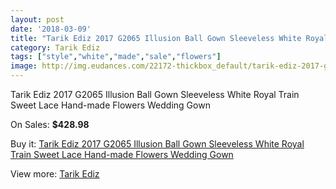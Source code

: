 ```yaml
---
layout: post
date: '2018-03-09'
title: "Tarik Ediz 2017 G2065 Illusion Ball Gown Sleeveless White Royal Train Sweet Lace Hand-made Flowers Wedding Gown"
category: Tarik Ediz
tags: ["style","white","made","sale","flowers"]
image: http://img.eudances.com/22172-thickbox_default/tarik-ediz-2017-g2065-illusion-ball-gown-sleeveless-white-royal-train-sweet-lace-hand-made-flowers-wedding-gown.jpg
---
```

Tarik Ediz 2017 G2065 Illusion Ball Gown Sleeveless White Royal Train Sweet Lace Hand-made Flowers Wedding Gown

On Sales: **$428.98**
<a href="https://www.eudances.com/en/tarik-ediz/7087-tarik-ediz-2017-g2065-illusion-ball-gown-sleeveless-white-royal-train-sweet-lace-hand-made-flowers-wedding-gown.html"><amp-img layout="responsive" width="600" height="600" src="//img.eudances.com/22172-thickbox_default/tarik-ediz-2017-g2065-illusion-ball-gown-sleeveless-white-royal-train-sweet-lace-hand-made-flowers-wedding-gown.jpg" alt="Tarik Ediz 2017 G2065 Illusion Ball Gown Sleeveless White Royal Train Sweet Lace Hand-made Flowers Wedding Gown 0" /></a>
<a href="https://www.eudances.com/en/tarik-ediz/7087-tarik-ediz-2017-g2065-illusion-ball-gown-sleeveless-white-royal-train-sweet-lace-hand-made-flowers-wedding-gown.html"><amp-img layout="responsive" width="600" height="600" src="//img.eudances.com/22177-thickbox_default/tarik-ediz-2017-g2065-illusion-ball-gown-sleeveless-white-royal-train-sweet-lace-hand-made-flowers-wedding-gown.jpg" alt="Tarik Ediz 2017 G2065 Illusion Ball Gown Sleeveless White Royal Train Sweet Lace Hand-made Flowers Wedding Gown 1" /></a>
<a href="https://www.eudances.com/en/tarik-ediz/7087-tarik-ediz-2017-g2065-illusion-ball-gown-sleeveless-white-royal-train-sweet-lace-hand-made-flowers-wedding-gown.html"><amp-img layout="responsive" width="600" height="600" src="//img.eudances.com/22176-thickbox_default/tarik-ediz-2017-g2065-illusion-ball-gown-sleeveless-white-royal-train-sweet-lace-hand-made-flowers-wedding-gown.jpg" alt="Tarik Ediz 2017 G2065 Illusion Ball Gown Sleeveless White Royal Train Sweet Lace Hand-made Flowers Wedding Gown 2" /></a>
<a href="https://www.eudances.com/en/tarik-ediz/7087-tarik-ediz-2017-g2065-illusion-ball-gown-sleeveless-white-royal-train-sweet-lace-hand-made-flowers-wedding-gown.html"><amp-img layout="responsive" width="600" height="600" src="//img.eudances.com/22175-thickbox_default/tarik-ediz-2017-g2065-illusion-ball-gown-sleeveless-white-royal-train-sweet-lace-hand-made-flowers-wedding-gown.jpg" alt="Tarik Ediz 2017 G2065 Illusion Ball Gown Sleeveless White Royal Train Sweet Lace Hand-made Flowers Wedding Gown 3" /></a>
<a href="https://www.eudances.com/en/tarik-ediz/7087-tarik-ediz-2017-g2065-illusion-ball-gown-sleeveless-white-royal-train-sweet-lace-hand-made-flowers-wedding-gown.html"><amp-img layout="responsive" width="600" height="600" src="//img.eudances.com/22174-thickbox_default/tarik-ediz-2017-g2065-illusion-ball-gown-sleeveless-white-royal-train-sweet-lace-hand-made-flowers-wedding-gown.jpg" alt="Tarik Ediz 2017 G2065 Illusion Ball Gown Sleeveless White Royal Train Sweet Lace Hand-made Flowers Wedding Gown 4" /></a>
<a href="https://www.eudances.com/en/tarik-ediz/7087-tarik-ediz-2017-g2065-illusion-ball-gown-sleeveless-white-royal-train-sweet-lace-hand-made-flowers-wedding-gown.html"><amp-img layout="responsive" width="600" height="600" src="//img.eudances.com/22173-thickbox_default/tarik-ediz-2017-g2065-illusion-ball-gown-sleeveless-white-royal-train-sweet-lace-hand-made-flowers-wedding-gown.jpg" alt="Tarik Ediz 2017 G2065 Illusion Ball Gown Sleeveless White Royal Train Sweet Lace Hand-made Flowers Wedding Gown 5" /></a>

Buy it: [Tarik Ediz 2017 G2065 Illusion Ball Gown Sleeveless White Royal Train Sweet Lace Hand-made Flowers Wedding Gown](https://www.eudances.com/en/tarik-ediz/7087-tarik-ediz-2017-g2065-illusion-ball-gown-sleeveless-white-royal-train-sweet-lace-hand-made-flowers-wedding-gown.html "Tarik Ediz 2017 G2065 Illusion Ball Gown Sleeveless White Royal Train Sweet Lace Hand-made Flowers Wedding Gown")

View more: [Tarik Ediz](https://www.eudances.com/en/109-tarik-ediz "Tarik Ediz")